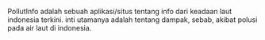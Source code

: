 PollutInfo adalah sebuah aplikasi/situs tentang info dari keadaan laut indonesia terkini. inti utamanya adalah tentang dampak, sebab, akibat polusi pada air laut di indonesia.
